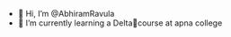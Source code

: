 - 👋 Hi, I’m @AbhiramRavula
- 🌱 I’m currently learning a Delta🔺course at apna college
<!---
- 💞️ I’m looking to collaborate on ...
- 📫 How to reach me ...
- 👀 I’m interested in 

AbhiramRavula/AbhiramRavula is a ✨ special ✨ repository because its `README.md` (this file) appears on your GitHub profile.
You can click the Preview link to take a look at your changes.
--->

